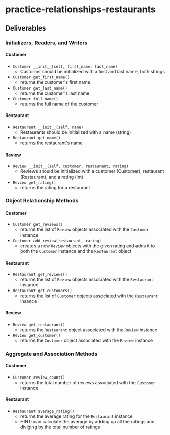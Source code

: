 # practice-relationships-restaurants

## Deliverables

### Initializers, Readers, and Writers

#### Customer

- `Customer __init__(self, first_name, last_name)`
  - Customer should be initialized with a first and last name, both strings
- `Customer get_first_name()`
  - returns the customer's first name
- `Customer get_last_name()`
  - returns the customer's last name
- `Customer full_name()`
  - returns the full name of the customer

#### Restaurant

- `Restaurant __init__(self, name)`
  - Restaurants should be initialized with a name (string)
- `Restaurant get_name()`
  - returns the restaurant's name

#### Review

- `Review __init__(self, customer, restaurant, rating)`
  - Reviews should be initialized with a customer (Customer), restaurant (Restaurant), and a rating (int)
- `Review get_rating()`
  - returns the rating for a restaurant

### Object Relationship Methods

#### Customer
- `Customer get_reviews()`
  - returns the list of `Review` objects associated with the `Customer` instance
- `Customer add_review(restaurant, rating)`
  - creates a new `Review` objects with the given rating and adds it to both the `Customer` instance and the `Restaurant` object

#### Restaurant
- `Restaurant get_reviews()`
  - returns the list of `Review` objects associated with the `Restaurant` instance
- `Restaurant get_customers()`
  - returns the list of `Customer` objects associated with the `Restaurant` insance

#### Review
- `Review get_restaurant()`
  - returns the `Restaurant` object associated with the `Review` instance
- `Review get_customer()`
  - returns the `Customer` object associated with the `Review` instance

### Aggregate and Association Methods

#### Customer
- `Customer review_count()`
  - returns the total number of reviews associated with the `Customer` instance

#### Restaurant
- `Restaurant average_rating()`
  - returns the average rating for the `Restaurant` instance
  - HINT: can calculate the average by adding up all the ratings and diviging by the total number of ratings